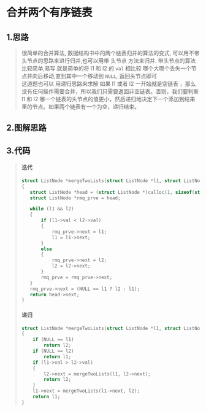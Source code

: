 # 合并两个有序链表

## 1.思路
> 很简单的合并算法, 数据结构书中的两个链表归并的算法的变式, 可以用不带头节点的思路来进行归并,也可以用带 头节点 方法来归并. 带头节点的算法比较简单,易写.就是简单的将 l1 和 l2 的 `val` 相比较 哪个大哪个丢失一个节点并向后移动,直到其中一个移动到 `NULL`, 返回头节点即可  
> 这道题也可以 用递归思路来求解 如果 l1 或者 l2 一开始就是空链表 ，那么没有任何操作需要合并，所以我们只需要返回非空链表。否则，我们要判断 l1 和 l2 哪一个链表的头节点的值更小，然后递归地决定下一个添加到结果里的节点。如果两个链表有一个为空，递归结束。


## 2.图解思路


## 3.代码
> #### 迭代
>```c
>struct ListNode *mergeTwoLists(struct ListNode *l1, struct ListNode *l2)
>{
>    struct ListNode *head = (struct ListNode *)calloc(1, sizeof(struct ListNode));
>    struct ListNode *rmq_prve = head;
>
>    while (l1 && l2)
>    {
>        if (l1->val < l2->val)
>        {
>            rmq_prve->next = l1;
>            l1 = l1->next;
>        }
>        else
>        {
>            rmq_prve->next = l2;
>            l2 = l2->next;
>        }
>        rmq_prve = rmq_prve->next;
>    }
>    rmq_prve->next = (NULL == l1 ? l2 : l1);
>    return head->next;
>}
>```
> #### 递归
>```c
> struct ListNode *mergeTwoLists(struct ListNode *l1, struct ListNode *l2)
> {
>     if (NULL == l1)
>         return l2;
>     if (NULL == l2)
>         return l1;
>     if (l1->val > l2->val)
>     {
>         l2->next = mergeTwoLists(l1, l2->next);
>         return l2;
>     }
>     l1->next = mergeTwoLists(l1->next, l2);
>     return l1;
> }
> ```